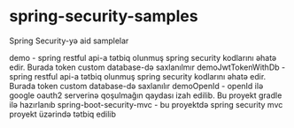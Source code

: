 # spring-security-samples
Spring Security-yə aid samplelar

demo - spring restful api-a tətbiq olunmuş spring security kodlarını əhatə edir. Burada token custom database-də saxlanılmır
demoJwtTokenWithDb - spring restful api-a tətbiq olunmuş spring security kodlarını əhatə edir. Burada token custom database-də saxlanılır
demoOpenId - openId ilə google oauth2 serverinə qoşulmağın qaydası izah edilib. Bu proyekt gradle ilə hazırlanıb
spring-boot-security-mvc - bu proyektdə spring security mvc proyekt üzərində tətbiq edilib
